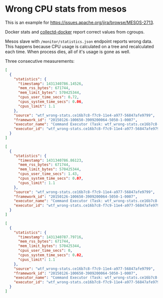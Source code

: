 # Wrong CPU stats from mesos

This is an example for https://issues.apache.org/jira/browse/MESOS-2713.

Docker stats and [collectd-docker](https://github.com/bobrik/collectd-docker)
report correct values from cgroups.

Mesos slave with `/monitor/statistics.json` endpoint reports wrong data.
This happens because CPU usage is calculated on a tree and recalculated
each time. When process dies, all of it's usage is gone as well.

Three consecutive measurements:

```json
[
  {
    "statistics": {
      "timestamp": 1431340786.14526,
      "mem_rss_bytes": 671744,
      "mem_limit_bytes": 570425344,
      "cpus_user_time_secs": 0.72,
      "cpus_system_time_secs": 0.06,
      "cpus_limit": 1.1
    },
    "source": "wtf_wrong-stats.ce16b7c8-f7c9-11e4-a977-56847afe9799",
    "framework_id": "20150126-100650-3909200064-5050-1-0007",
    "executor_name": "Command Executor (Task: wtf_wrong-stats.ce16b7c8-f7c9-11e4-a977-56847afe9799) (Command: NO EXECUTABLE)",
    "executor_id": "wtf_wrong-stats.ce16b7c8-f7c9-11e4-a977-56847afe9799"
  }
]
```

```json
[
  {
    "statistics": {
      "timestamp": 1431340786.86123,
      "mem_rss_bytes": 671744,
      "mem_limit_bytes": 570425344,
      "cpus_user_time_secs": 1.43,
      "cpus_system_time_secs": 0.07,
      "cpus_limit": 1.1
    },
    "source": "wtf_wrong-stats.ce16b7c8-f7c9-11e4-a977-56847afe9799",
    "framework_id": "20150126-100650-3909200064-5050-1-0007",
    "executor_name": "Command Executor (Task: wtf_wrong-stats.ce16b7c8-f7c9-11e4-a977-56847afe9799) (Command: NO EXECUTABLE)",
    "executor_id": "wtf_wrong-stats.ce16b7c8-f7c9-11e4-a977-56847afe9799"
  }
]
```

```json
[
  {
    "statistics": {
      "timestamp": 1431340787.79716,
      "mem_rss_bytes": 671744,
      "mem_limit_bytes": 570425344,
      "cpus_user_time_secs": 0,
      "cpus_system_time_secs": 0.02,
      "cpus_limit": 1.1
    },
    "source": "wtf_wrong-stats.ce16b7c8-f7c9-11e4-a977-56847afe9799",
    "framework_id": "20150126-100650-3909200064-5050-1-0007",
    "executor_name": "Command Executor (Task: wtf_wrong-stats.ce16b7c8-f7c9-11e4-a977-56847afe9799) (Command: NO EXECUTABLE)",
    "executor_id": "wtf_wrong-stats.ce16b7c8-f7c9-11e4-a977-56847afe9799"
  }
]
```
